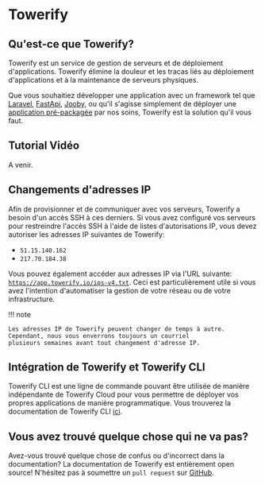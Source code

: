 # Towerify

## Qu'est-ce que Towerify?

Towerify est un service de gestion de serveurs et de déploiement d'applications. Towerify élimine la douleur et les
tracas liés au déploiement d'applications et à la maintenance de serveurs physiques.

Que vous souhaitiez développer une application avec un framework tel que [Laravel](https://laravel.com/),
[FastApi](https://fastapi.tiangolo.com/), [Jooby](https://jooby.io/), ou qu'il s'agisse simplement de déployer une
[application pré-packagée](/cloud/catalog) par nos soins, Towerify est la solution qu'il vous faut.

## Tutorial Vidéo

A venir.

## Changements d'adresses IP

Afin de provisionner et de communiquer avec vos serveurs, Towerify a besoin d'un accès SSH à ces derniers. Si vous avez
configuré vos serveurs pour restreindre l'accès SSH à l'aide de listes d'autorisations IP, vous devez autoriser les
adresses IP suivantes de Towerify:

- `51.15.140.162`
- `217.70.184.38`

Vous pouvez également accéder aux adresses IP via l'URL
suivante: [`https://app.towerify.io/ips-v4.txt`](https://app.towerify.io/ips-v4.txt). Ceci est particulièrement utile si
vous avez l'intention d'automatiser la gestion de votre réseau ou de votre infrastructure.

!!! note

    Les adresses IP de Towerify peuvent changer de temps à autre. Cependant, nous vous enverrons toujours un courriel 
    plusieurs semaines avant tout changement d'adresse IP.

## Intégration de Towerify et Towerify CLI

Towerify CLI est une ligne de commande pouvant être utilisée de manière indépendante de Towerify Cloud pour vous
permettre de déployer vos propres applications de manière programmatique. Vous trouverez la documentation de Towerify
CLI [ici](/cli/getting-started/).

## Vous avez trouvé quelque chose qui ne va pas?

Avez-vous trouvé quelque chose de confus ou d'incorrect dans la documentation? La documentation de Towerify est
entièrement open source! N'hésitez pas à soumettre un `pull request`
sur [GitHub](https://github.com/computablefacts/towerify-docs/tree/develop).